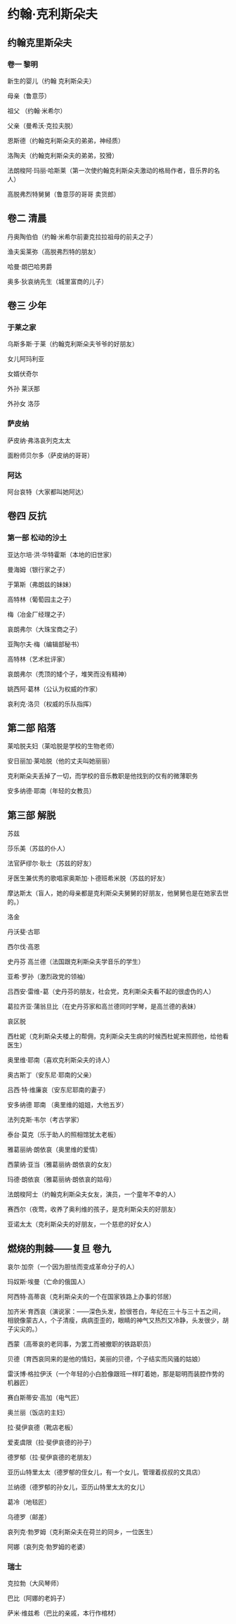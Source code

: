# 约翰·克利斯朵夫 

## 约翰克里斯朵夫

### 卷一 黎明

新生的婴儿（约翰 克利斯朵夫）

母亲（鲁意莎）

祖父 （约翰·米希尔）

父亲（曼希沃·克拉夫脱）

恩斯德（约翰克利斯朵夫的弟弟，神经质）

洛陶夫（约翰克利斯朵夫的弟弟，狡猾）

法朗梭阿·玛丽·哈斯莱（第一次使约翰克利斯朵夫激动的格局作者，音乐界的名人）

高脱弗烈特舅舅（鲁意莎的哥哥  卖货郎）

## 卷二  清晨

丹奥陶伯伯（约翰·米希尔前妻克拉拉祖母的前夫之子）

渔夫奚莱弥（高脱弗烈特的朋友）

哈曼·朗巴哈男爵

奥多·狄哀纳先生（城里富商的儿子）

## 卷三 少年

### 于莱之家

乌斯多斯·于莱（约翰克利斯朵夫爷爷的好朋友）

女儿阿玛利亚

女婿伏奇尔

外孙  莱沃那

外孙女  洛莎

### 萨皮纳

萨皮纳·弗洛哀列克太太

面粉师贝尔多（萨皮纳的哥哥）

### 阿达

阿台哀特（大家都叫她阿达）

## 卷四 反抗

### 第一部 松动的沙土

亚达尔培·洪·华特霍斯（本地的旧世家）

曼海姆（银行家之子）

于第斯（弗朗兹的妹妹）

高特林（葡萄园主之子）

梅（冶金厂经理之子）

哀朗弗尔（大珠宝商之子）

亚陶尔夫·梅（编辑部秘书）

高特林（艺术批评家）

哀朗弗尔（秃顶的矮个子，堆笑而没有精神）

姚西阿·葛林（公认为权威的作家）

哀利克·洛贝（权威的乐队指挥）

## 第二部  陷落

莱哈脱夫妇（莱哈脱是学校的生物老师）

安日丽加·莱哈脱（他的丈夫叫她丽丽）

克利斯朵夫丢掉了一切，而学校的音乐教职是他找到的仅有的微薄职务

安多纳德·耶南（年轻的女教员）

## 第三部 解脱

苏兹

莎乐美（苏兹的仆人）

法官萨缪尔·耿士（苏兹的好友）

牙医生兼优秀的歌唱家奥斯加·卜德班希米脱（苏兹的好友）

摩达斯太（盲人，她的母亲都是克利斯朵夫舅舅的好朋友，他舅舅也是在她家去世的。）

洛金

丹沃斐·古耶

西尔伐·高恩

史丹芬 高兰德（法国跟克利斯朵夫学音乐的学生）

亚希·罗孙（激烈政党的领袖）

吕西安·雷维-葛（史丹芬的朋友，社会党，克利斯朵夫看不起的很虚伪的人）

葛拉齐亚·蒲翁旦比（在史丹芬家和高兰德同时学琴，是高兰德的表妹） 

哀区脱

西杜妮（克利斯朵夫楼上的帮佣，克利斯朵夫生病的时候西杜妮来照顾他，给他看医生）

奥里维·耶南（喜欢克利斯朵夫的诗人）

奥古斯丁（安东尼·耶南的父亲） 

吕西·特·维廉哀（安东尼耶南的妻子）

安多纳德 耶南 （奥里维的姐姐，大他五岁）

法列克斯·韦尔（考古学家）

泰台·莫克（乐于助人的照相馆犹太老板）

雅葛丽纳·朗依哀（奥里维的爱情）

西蒙纳·亚当（雅葛丽纳·朗依哀的女友）

玛德·朗依哀（雅葛丽纳·朗依哀的姑母）

法朗梭阿士（约翰克利斯朵夫女友，演员，一个童年不幸的人）

赛西尔（夜莺，收养了奥利维的孩子，是克利斯朵夫的好朋友）

亚诺太太（克利斯朵夫的好朋友，一个慈悲的好女人）

## 燃烧的荆棘——复旦  卷九 

 哀尔·加奈（一个因为胆怯而变成革命分子的人）

玛奴斯·埃曼（亡命的俄国人）

阿西特·高蒂哀（克利斯朵夫的一个在国家铁路上办事的邻居）

加齐米·育西哀（演说家：——深色头发，脸很苍白，年纪在三十与三十五之间，相貌像蒙古人，个子清瘦，病病歪歪的，眼睛的神气又热烈又冷静，头发很少，胡子尖尖的。）

 西蒙（高蒂哀的老同事，为罢工而被撤职的铁路职员）

贝德（育西哀同来的是他的情妇，美丽的贝德，个子结实而风骚的姑娘）

雷沃博·格拉伊沃（一个年轻的小白脸像跟班一样盯着她，那是聪明而装腔作势的机器匠）

赛白斯蒂安·高加（电气匠）

奥兰丽（饭店的主妇）

拉·斐伊哀德（靴店老板）

爱麦虞限（拉·斐伊哀德的孙子）

德罗郁（拉·斐伊哀德的老朋友）

亚历山特里太太（德罗郁的侄女儿，有一个女儿，管理着叔叔的文具店）

兰纳德（德罗郁的孙女儿，亚历山特里太太的女儿）

葛冷（地毯匠）

乌德罗（邮差）

哀列克·勃罗姆（克利斯朵夫在荷兰的同乡，一位医生）

阿娜（哀列克·勃罗姆的老婆）

### 瑞士

克拉勃（大风琴师）

 巴比（阿娜的老妈子）

萨米·维兹希（巴比的亲戚，本行作棺材）



